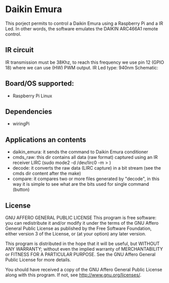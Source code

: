 # Daikin Emura
This porject permits to control a Daikin Emura using a Raspberry Pi and a IR Led.
In other words, the software emulates the DAIKIN ARC466A1 remote control.

## IR circuit
IR transmission must be 38Khz, to reach this frequency we use pin 12 (GPIO 18) where we can use (HW) PWM output.
IR Led type: 940nm
Schematic:

## Board/OS supported:
  - Raspberry Pi Linux

## Dependencies
  - wiringPi

## Applications an contents
  - daikin_emura: it sends the command to Daikin Emura conditioner
  - cmds_raw: this dir contains all data (raw format) captured using an IR receiver LIRC (sudo mode2 -d /dev/lirc0 -m > <file>)
  - decode: it converts the raw data (LIRC capture) in a bit stream (see the cmds dir content after the make)
  - compare: it compares two or more files generated by "decode", in this way it is simple to see what are the bits used for single command (button)

## License
GNU AFFERO GENERAL PUBLIC LICENSE
This program is free software: you can redistribute it and/or modify
it under the terms of the GNU Affero General Public License as
published by the Free Software Foundation, either version 3 of the
License, or (at your option) any later version.

This program is distributed in the hope that it will be useful,
but WITHOUT ANY WARRANTY; without even the implied warranty of
MERCHANTABILITY or FITNESS FOR A PARTICULAR PURPOSE.  See the
GNU Affero General Public License for more details.

You should have received a copy of the GNU Affero General Public License
along with this program.  If not, see <http://www.gnu.org/licenses/>.
